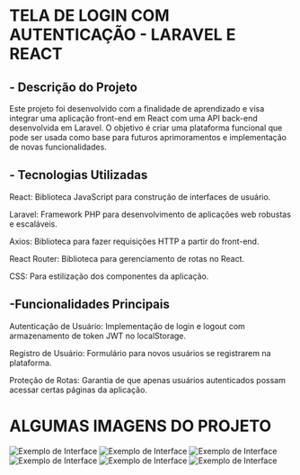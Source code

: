  # TELA DE LOGIN COM AUTENTICAÇÃO - LARAVEL E REACT

## - Descrição do Projeto
  
Este projeto foi desenvolvido com a finalidade de aprendizado e visa integrar uma aplicação front-end em React com uma API back-end desenvolvida em Laravel. O objetivo é criar uma plataforma funcional que pode ser usada como base para futuros aprimoramentos e implementação de novas funcionalidades.

## - Tecnologias Utilizadas
  
React: Biblioteca JavaScript para construção de interfaces de usuário.

Laravel: Framework PHP para desenvolvimento de aplicações web robustas e escaláveis.

Axios: Biblioteca para fazer requisições HTTP a partir do front-end.

React Router: Biblioteca para gerenciamento de rotas no React.

CSS: Para estilização dos componentes da aplicação.

## -Funcionalidades Principais

Autenticação de Usuário: Implementação de login e logout com armazenamento de token JWT no localStorage.

Registro de Usuário: Formulário para novos usuários se registrarem na plataforma.

Proteção de Rotas: Garantia de que apenas usuários autenticados possam acessar certas páginas da aplicação.

# ALGUMAS IMAGENS DO PROJETO

![Exemplo de Interface](front-end/src/assets/imgProject/img1.jpeg)
![Exemplo de Interface](front-end/src/assets/imgProject/img2.jpeg)
![Exemplo de Interface](front-end/src/assets/imgProject/img3.jpeg)
![Exemplo de Interface](front-end/src/assets/imgProject/img4.jpeg)
![Exemplo de Interface](front-end/src/assets/imgProject/img5.jpeg)
![Exemplo de Interface](front-end/src/assets/imgProject/img6.jpeg)
